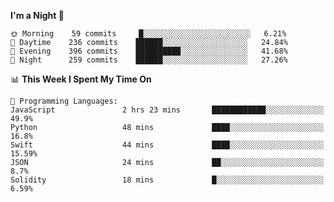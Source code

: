 <!--START_SECTION:waka-->
**I'm a Night 🦉** 

```text
🌞 Morning    59 commits     █░░░░░░░░░░░░░░░░░░░░░░░░   6.21% 
🌆 Daytime    236 commits    ██████░░░░░░░░░░░░░░░░░░░   24.84% 
🌃 Evening    396 commits    ██████████░░░░░░░░░░░░░░░   41.68% 
🌙 Night      259 commits    ██████░░░░░░░░░░░░░░░░░░░   27.26%

```


📊 **This Week I Spent My Time On** 

```text
💬 Programming Languages: 
JavaScript               2 hrs 23 mins       ████████████░░░░░░░░░░░░░   49.9% 
Python                   48 mins             ████░░░░░░░░░░░░░░░░░░░░░   16.8% 
Swift                    44 mins             ████░░░░░░░░░░░░░░░░░░░░░   15.59% 
JSON                     24 mins             ██░░░░░░░░░░░░░░░░░░░░░░░   8.7% 
Solidity                 18 mins             █░░░░░░░░░░░░░░░░░░░░░░░░   6.59%

```


<!--END_SECTION:waka-->
